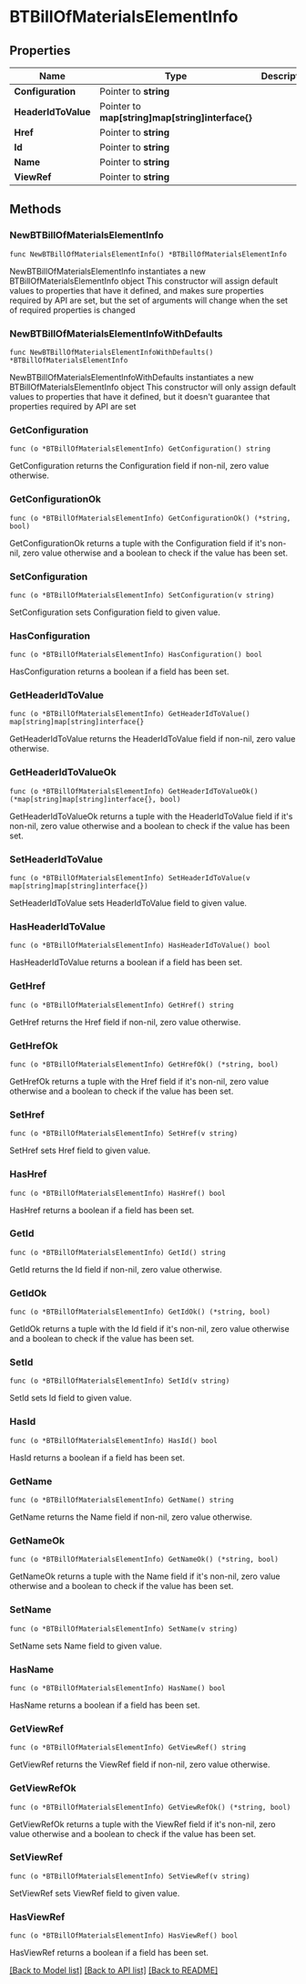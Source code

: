 # BTBillOfMaterialsElementInfo

## Properties

Name | Type | Description | Notes
------------ | ------------- | ------------- | -------------
**Configuration** | Pointer to **string** |  | [optional] 
**HeaderIdToValue** | Pointer to **map[string]map[string]interface{}** |  | [optional] 
**Href** | Pointer to **string** |  | [optional] 
**Id** | Pointer to **string** |  | [optional] 
**Name** | Pointer to **string** |  | [optional] 
**ViewRef** | Pointer to **string** |  | [optional] 

## Methods

### NewBTBillOfMaterialsElementInfo

`func NewBTBillOfMaterialsElementInfo() *BTBillOfMaterialsElementInfo`

NewBTBillOfMaterialsElementInfo instantiates a new BTBillOfMaterialsElementInfo object
This constructor will assign default values to properties that have it defined,
and makes sure properties required by API are set, but the set of arguments
will change when the set of required properties is changed

### NewBTBillOfMaterialsElementInfoWithDefaults

`func NewBTBillOfMaterialsElementInfoWithDefaults() *BTBillOfMaterialsElementInfo`

NewBTBillOfMaterialsElementInfoWithDefaults instantiates a new BTBillOfMaterialsElementInfo object
This constructor will only assign default values to properties that have it defined,
but it doesn't guarantee that properties required by API are set

### GetConfiguration

`func (o *BTBillOfMaterialsElementInfo) GetConfiguration() string`

GetConfiguration returns the Configuration field if non-nil, zero value otherwise.

### GetConfigurationOk

`func (o *BTBillOfMaterialsElementInfo) GetConfigurationOk() (*string, bool)`

GetConfigurationOk returns a tuple with the Configuration field if it's non-nil, zero value otherwise
and a boolean to check if the value has been set.

### SetConfiguration

`func (o *BTBillOfMaterialsElementInfo) SetConfiguration(v string)`

SetConfiguration sets Configuration field to given value.

### HasConfiguration

`func (o *BTBillOfMaterialsElementInfo) HasConfiguration() bool`

HasConfiguration returns a boolean if a field has been set.

### GetHeaderIdToValue

`func (o *BTBillOfMaterialsElementInfo) GetHeaderIdToValue() map[string]map[string]interface{}`

GetHeaderIdToValue returns the HeaderIdToValue field if non-nil, zero value otherwise.

### GetHeaderIdToValueOk

`func (o *BTBillOfMaterialsElementInfo) GetHeaderIdToValueOk() (*map[string]map[string]interface{}, bool)`

GetHeaderIdToValueOk returns a tuple with the HeaderIdToValue field if it's non-nil, zero value otherwise
and a boolean to check if the value has been set.

### SetHeaderIdToValue

`func (o *BTBillOfMaterialsElementInfo) SetHeaderIdToValue(v map[string]map[string]interface{})`

SetHeaderIdToValue sets HeaderIdToValue field to given value.

### HasHeaderIdToValue

`func (o *BTBillOfMaterialsElementInfo) HasHeaderIdToValue() bool`

HasHeaderIdToValue returns a boolean if a field has been set.

### GetHref

`func (o *BTBillOfMaterialsElementInfo) GetHref() string`

GetHref returns the Href field if non-nil, zero value otherwise.

### GetHrefOk

`func (o *BTBillOfMaterialsElementInfo) GetHrefOk() (*string, bool)`

GetHrefOk returns a tuple with the Href field if it's non-nil, zero value otherwise
and a boolean to check if the value has been set.

### SetHref

`func (o *BTBillOfMaterialsElementInfo) SetHref(v string)`

SetHref sets Href field to given value.

### HasHref

`func (o *BTBillOfMaterialsElementInfo) HasHref() bool`

HasHref returns a boolean if a field has been set.

### GetId

`func (o *BTBillOfMaterialsElementInfo) GetId() string`

GetId returns the Id field if non-nil, zero value otherwise.

### GetIdOk

`func (o *BTBillOfMaterialsElementInfo) GetIdOk() (*string, bool)`

GetIdOk returns a tuple with the Id field if it's non-nil, zero value otherwise
and a boolean to check if the value has been set.

### SetId

`func (o *BTBillOfMaterialsElementInfo) SetId(v string)`

SetId sets Id field to given value.

### HasId

`func (o *BTBillOfMaterialsElementInfo) HasId() bool`

HasId returns a boolean if a field has been set.

### GetName

`func (o *BTBillOfMaterialsElementInfo) GetName() string`

GetName returns the Name field if non-nil, zero value otherwise.

### GetNameOk

`func (o *BTBillOfMaterialsElementInfo) GetNameOk() (*string, bool)`

GetNameOk returns a tuple with the Name field if it's non-nil, zero value otherwise
and a boolean to check if the value has been set.

### SetName

`func (o *BTBillOfMaterialsElementInfo) SetName(v string)`

SetName sets Name field to given value.

### HasName

`func (o *BTBillOfMaterialsElementInfo) HasName() bool`

HasName returns a boolean if a field has been set.

### GetViewRef

`func (o *BTBillOfMaterialsElementInfo) GetViewRef() string`

GetViewRef returns the ViewRef field if non-nil, zero value otherwise.

### GetViewRefOk

`func (o *BTBillOfMaterialsElementInfo) GetViewRefOk() (*string, bool)`

GetViewRefOk returns a tuple with the ViewRef field if it's non-nil, zero value otherwise
and a boolean to check if the value has been set.

### SetViewRef

`func (o *BTBillOfMaterialsElementInfo) SetViewRef(v string)`

SetViewRef sets ViewRef field to given value.

### HasViewRef

`func (o *BTBillOfMaterialsElementInfo) HasViewRef() bool`

HasViewRef returns a boolean if a field has been set.


[[Back to Model list]](../README.md#documentation-for-models) [[Back to API list]](../README.md#documentation-for-api-endpoints) [[Back to README]](../README.md)



